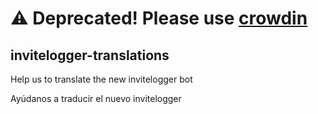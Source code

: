 # ⚠️ Deprecated! Please use [crowdin](https://crowdin.com/project/invitelogger)



## invitelogger-translations

Help us to translate the new invitelogger bot

Ayúdanos a traducir el nuevo invitelogger


